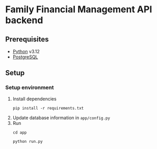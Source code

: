 # Family Financial Management API backend

## Prerequisites
- [Python](https://www.python.org/) v3.12
- [PostgreSQL](https://www.postgresql.org/)

## Setup

### Setup environment

1. Install dependencies
   ```
   pip install -r requirements.txt
   ```
2. Update database information in `app/config.py`
3. Run
   ```
   cd app
   ```
   ```
   python run.py
   ```
